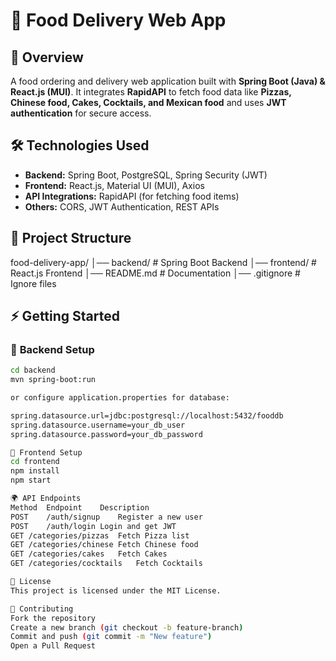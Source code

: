 # 🍕 Food Delivery Web App

## 🚀 Overview
A food ordering and delivery web application built with **Spring Boot (Java) & React.js (MUI)**. It integrates **RapidAPI** to fetch food data like **Pizzas, Chinese food, Cakes, Cocktails, and Mexican food** and uses **JWT authentication** for secure access.

## 🛠️ Technologies Used
- **Backend:** Spring Boot, PostgreSQL, Spring Security (JWT)
- **Frontend:** React.js, Material UI (MUI), Axios
- **API Integrations:** RapidAPI (for fetching food items)
- **Others:** CORS, JWT Authentication, REST APIs

## 📂 Project Structure

food-delivery-app/ │── backend/ # Spring Boot Backend │── frontend/ # React.js Frontend │── README.md # Documentation │── .gitignore # Ignore files


## ⚡ Getting Started
### 🔹 **Backend Setup**
```sh
cd backend
mvn spring-boot:run

or configure application.properties for database:

spring.datasource.url=jdbc:postgresql://localhost:5432/fooddb
spring.datasource.username=your_db_user
spring.datasource.password=your_db_password

🔹 Frontend Setup
cd frontend
npm install
npm start

🌍 API Endpoints
Method	Endpoint	Description
POST	/auth/signup	Register a new user
POST	/auth/login	Login and get JWT
GET	/categories/pizzas	Fetch Pizza list
GET	/categories/chinese	Fetch Chinese food
GET	/categories/cakes	Fetch Cakes
GET	/categories/cocktails	Fetch Cocktails

📜 License
This project is licensed under the MIT License.

🤝 Contributing
Fork the repository
Create a new branch (git checkout -b feature-branch)
Commit and push (git commit -m "New feature")
Open a Pull Request
